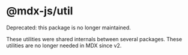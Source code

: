 # @mdx-js/util

Deprecated: this package is no longer maintained.

These utilities were shared internals between several packages.
These utilities are no longer needed in MDX since v2.
